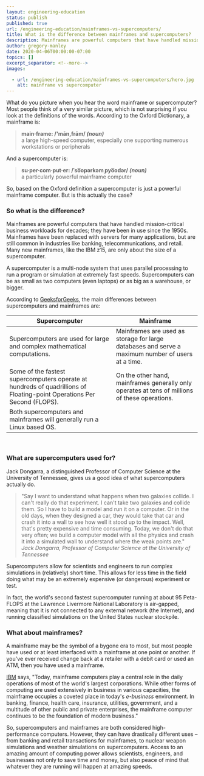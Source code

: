 ```yaml
---
layout: engineering-education
status: publish
published: true
url: /engineering-education/mainframes-vs-supercomputers/
title: What is the difference between mainframes and supercomputers?
description: Mainframes are powerful computers that have handled mission-critical business workloads for decades, but supercomputers take power to the next level.
author: gregory-manley
date: 2020-04-06T00:00:00-07:00
topics: []
excerpt_separator: <!--more-->
images:

  - url: /engineering-education/mainframes-vs-supercomputers/hero.jpg
    alt: mainframe vs supercomputer
---
```

What do you picture when you hear the word mainframe or supercomputer? Most people think of a very similar picture, which is not surprising if you look at the definitions of the words. According to the Oxford Dictionary, a mainframe is:
<!--more-->

>**main·frame: /'mān,frām/ *(noun)* <br/>**
a large high-speed computer, especially one supporting numerous workstations or peripherals


And a supercomputer is:

>**su·per·com·put·er: /ˈso͞opərkəmˌpyo͞odər/ *(noun)* <br/>**
a particularly powerful mainframe computer

So, based on the Oxford definition a supercomputer is just a powerful mainframe computer. But is this actually the case?

### So what is the difference?

Mainframes are powerful computers that have handled mission-critical business workloads for decades; they have been in use since the 1950s. Mainframes have been replaced with servers for many applications, but are still common in industries like banking, telecommunications, and retail. Many new mainframes, like the IBM z15, are only about the size of a supercomputer.

A supercomputer is a multi-node system that uses parallel processing to run a program or simulation at extremely fast speeds. Supercomputers can be as small as two computers (even laptops) or as big as a warehouse, or bigger.

According to [GeeksforGeeks](https://www.geeksforgeeks.org/difference-between-supercomputer-and-mainframe-computer/), the main differences between supercomputers and mainframes are:

|Supercomputer|Mainframe|
|---|---|
|Supercomputers are used for large and complex mathematical computations.| Mainframes are used as storage for large databases and serve a maximum number of users at a time.|
|Some of the fastest supercomputers operate at hundreds of quadrillions of Floating-point Operations Per Second (FLOPS).|On the other hand, mainframes generally only operates at tens of millions of these operations.|
|Both supercomputers and mainframes will generally run a Linux based OS.|

<br/>

### What are supercomputers used for?
Jack Dongarra, a distinguished Professor of Computer Science at the University of Tennessee, gives us a good idea of what supercomputers actually do.

>"Say I want to understand what happens when two galaxies collide. I can't really do that experiment. I can't take two galaxies and collide them. So I have to build a model and run it on a computer. Or in the old days, when they designed a car, they would take that car and crash it into a wall to see how well it stood up to the impact. Well, that's pretty expensive and time consuming. Today, we don't do that very often; we build a computer model with all the physics and crash it into a simulated wall to understand where the weak points are."
<cite>Jack Dongarra, Professor of Computer Science at the University of Tennessee</cite>

Supercomputers allow for scientists and engineers to run complex simulations in (relatively) short time. This allows for less time in the field doing what may be an extremely expensive (or dangerous) experiment or test.

In fact, the world's second fastest supercomputer running at about 95 Peta-FLOPS at the Lawrence Livermore National Laboratory is air-gapped, meaning that it is not connected to any external network (the Internet), and running classified simulations on the United States nuclear stockpile.

### What about mainframes?
A mainframe may be the symbol of a bygone era to most, but most people have used or at least interfaced with a mainframe at one point or another. If you've ever received change back at a retailer with a debit card or used an ATM, then you have used a mainframe.

[IBM](https://www.ibm.com/support/knowledgecenter/zosbasics/com.ibm.zos.zmainframe/zconc_whousesmf.htm) says, "Today, mainframe computers play a central role in the daily operations of most of the world's largest corporations. While other forms of computing are used extensively in business in various capacities, the mainframe occupies a coveted place in today's *e-business* environment. In banking, finance, health care, insurance, utilities, government, and a multitude of other public and private enterprises, the mainframe computer continues to be the foundation of modern business."

So, supercomputers and mainframes are both considered high-performance computers. However, they can have drastically different uses – from banking and retail transactions for mainframes, to nuclear weapon simulations and weather simulations on supercomputers. Access to an amazing amount of computing power allows scientists, engineers, and businesses not only to save time and money, but also peace of mind that whatever they are running will happen at amazing speeds.

